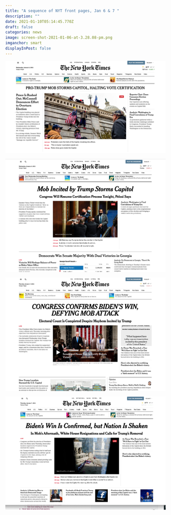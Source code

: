 ```yaml
---
title: "A sequence of NYT front pages, Jan 6 & 7 "
description: ""
date: 2021-01-10T05:14:45.770Z
draft: false
categories: news
image: screen-shot-2021-01-06-at-3.28.08-pm.png
imganchor: smart
displayInPost: false
---
```

![](screen-shot-2021-01-06-at-3.28.08-pm.png)

![](screen-shot-2021-01-06-at-7.13.15-pm.png)

![](screen-shot-2021-01-07-at-9.24.33-am.png)

![](screen-shot-2021-01-07-at-12.35.44-pm.png)